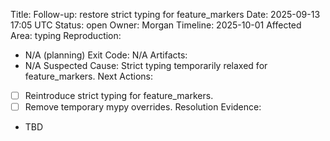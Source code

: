 Title: Follow-up: restore strict typing for feature_markers
Date: 2025-09-13 17:05 UTC
Status: open
Owner: Morgan
Timeline: 2025-10-01
Affected Area: typing
Reproduction:
  - N/A (planning)
Exit Code: N/A
Artifacts:
  - N/A
Suspected Cause: Strict typing temporarily relaxed for feature_markers.
Next Actions:
  - [ ] Reintroduce strict typing for feature_markers.
  - [ ] Remove temporary mypy overrides.
Resolution Evidence:
  - TBD
